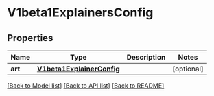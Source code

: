 # V1beta1ExplainersConfig

## Properties
Name | Type | Description | Notes
------------ | ------------- | ------------- | -------------
**art** | [**V1beta1ExplainerConfig**](V1beta1ExplainerConfig.md) |  | [optional] 

[[Back to Model list]](../README.md#documentation-for-models) [[Back to API list]](../README.md#documentation-for-api-endpoints) [[Back to README]](../README.md)


